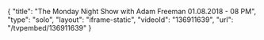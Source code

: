 {
    "title": "The Monday Night Show with Adam Freeman 01.08.2018 - 08 PM",
    "type": "solo",
    "layout": "iframe-static",
    "videoId": "136911639",
    "url": "\/tvpembed\/136911639"
}